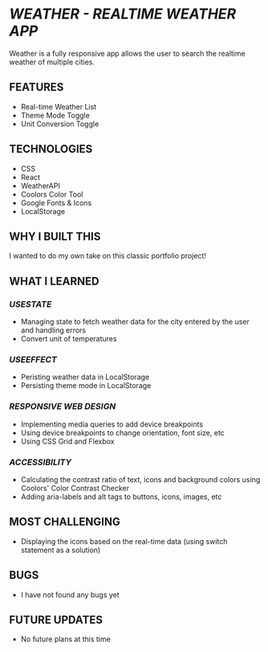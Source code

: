 # _WEATHER - REALTIME WEATHER APP_

Weather is a fully responsive app allows the user to search the realtime weather of multiple cities.

## FEATURES

- Real-time Weather List
- Theme Mode Toggle
- Unit Conversion Toggle

## TECHNOLOGIES

- CSS
- React
- WeatherAPI
- Coolors Color Tool
- Google Fonts & Icons
- LocalStorage

## WHY I BUILT THIS

I wanted to do my own take on this classic portfolio project!

## WHAT I LEARNED

### _USESTATE_

- Managing state to fetch weather data for the city entered by the user and handling errors
- Convert unit of temperatures

### _USEEFFECT_

- Peristing weather data in LocalStorage
- Persisting theme mode in LocalStorage

### _RESPONSIVE WEB DESIGN_

- Implementing media queries to add device breakpoints
- Using device breakpoints to change orientation, font size, etc
- Using CSS Grid and Flexbox

### _ACCESSIBILITY_

- Calculating the contrast ratio of text, icons and background colors using Coolors' Color Contrast Checker
- Adding aria-labels and alt tags to buttons, icons, images, etc

## MOST CHALLENGING

- Displaying the icons based on the real-time data (using switch statement as a solution)

## BUGS

- I have not found any bugs yet

## FUTURE UPDATES

- No future plans at this time

